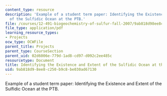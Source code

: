 ```yaml
---
content_type: resource
description: 'Example of a student term paper: Identifying the Existence and Extent
  of the Sulfidic Ocean at the PTB.'
file: /courses/12-491-biogeochemistry-of-sulfur-fall-2007/9ab818d98ee8c250b9c8be030ad67130_hays.pdf
file_type: application/pdf
learning_resource_types:
- Projects
ocw_type: OCWFile
parent_title: Projects
parent_type: CourseSection
parent_uid: 02d6006e-779d-1ad8-cd97-d092c2ee485c
resourcetype: Document
title: Identifying the Existence and Extent of the Sulfidic Ocean at the PTB
uid: 9ab818d9-8ee8-c250-b9c8-be030ad67130
---
```

Example of a student term paper: Identifying the Existence and Extent of the Sulfidic Ocean at the PTB.

